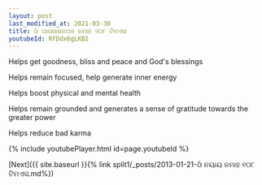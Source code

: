 ```yaml
---
layout: post
last_modified_at: 2021-03-30
title: ଓଁ ପାପନାଶନଅଞ ନମାହ ୧୦୮ ଟିମଏସ
youtubeId: RFDdx6gLKBI
---
```

 
 
Helps get goodness, bliss and peace and God's blessings
 
Helps remain focused, help generate inner energy 
 
Helps boost physical and mental health 
 
Helps remain grounded and generates a sense of gratitude towards the greater power 
 
Helps reduce bad karma
 
 
 
 


{% include youtubePlayer.html id=page.youtubeId %}
 
[Next]({{ site.baseurl }}{% link  split1/_posts/2013-01-21-ଓଁ ନୟାୟ ନମାହ ୧୦୮ ଟିମଏସ.md%})
 
